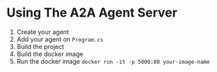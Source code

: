 ﻿# Using The A2A Agent Server

1) Create your agent
2) Add your agent on `Program.cs`
3) Build the project
4) Build the docker image
5) Run the docker image `docker run -it -p 5000:80 your-image-name`